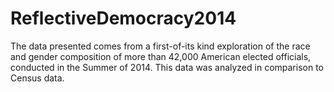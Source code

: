 ReflectiveDemocracy2014
=======================

 The data presented comes from a first-of-its kind exploration of the race and gender composition of more than 42,000 American elected officials, conducted in the Summer of 2014. This data was analyzed in comparison to Census data.
